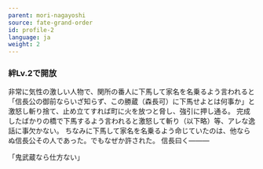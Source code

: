 ```yaml
---
parent: mori-nagayoshi
source: fate-grand-order
id: profile-2
language: ja
weight: 2
---
```


### 絆Lv.2で開放

非常に気性の激しい人物で、関所の番人に下馬して家名を名乗るよう言われると「信長公の御前ならいざ知らず、この勝蔵（森長可）に下馬せよとは何事か」と激怒し斬り捨て、止め立てすれば町に火を放つと脅し、強引に押し通る。
完成したばかりの橋で下馬するよう言われると激怒して斬り（以下略）等、アレな逸話に事欠かない。
ちなみに下馬して家名を名乗るよう命じていたのは、他ならぬ信長公その人であった。でもなぜか許された。
信長曰く―――

「鬼武蔵なら仕方ない」
